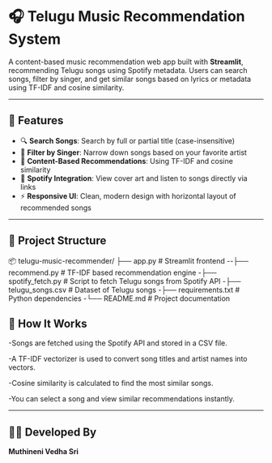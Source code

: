 # 🎧 Telugu Music Recommendation System

A content-based music recommendation web app built with **Streamlit**, recommending Telugu songs using Spotify metadata. Users can search songs, filter by singer, and get similar songs based on lyrics or metadata using TF-IDF and cosine similarity.

---

## 🚀 Features

- 🔍 **Search Songs**: Search by full or partial title (case-insensitive)
- 🎤 **Filter by Singer**: Narrow down songs based on your favorite artist
- 🤖 **Content-Based Recommendations**: Using TF-IDF and cosine similarity
- 🎵 **Spotify Integration**: View cover art and listen to songs directly via links
- ⚡ **Responsive UI**: Clean, modern design with horizontal layout of recommended songs

---

## 📁 Project Structure

📦 telugu-music-recommender/
├── app.py # Streamlit frontend
--├── recommend.py # TF-IDF based recommendation engine
-├── spotify_fetch.py # Script to fetch Telugu songs from Spotify API
-├── telugu_songs.csv # Dataset of Telugu songs
-├── requirements.txt # Python dependencies
-└── README.md # Project documentation

## 🧠 How It Works
-Songs are fetched using the Spotify API and stored in a CSV file.

-A TF-IDF vectorizer is used to convert song titles and artist names into vectors.

-Cosine similarity is calculated to find the most similar songs.

-You can select a song and view similar recommendations instantly.

---
## 🧑‍💻 Developed By
**Muthineni Vedha Sri**

